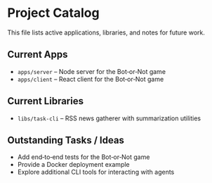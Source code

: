 # Project Catalog

This file lists active applications, libraries, and notes for future work.

## Current Apps
- `apps/server` – Node server for the Bot‑or‑Not game
- `apps/client` – React client for the Bot‑or‑Not game

## Current Libraries
- `libs/task-cli` – RSS news gatherer with summarization utilities

## Outstanding Tasks / Ideas
- Add end‑to‑end tests for the Bot‑or‑Not game
- Provide a Docker deployment example
- Explore additional CLI tools for interacting with agents
